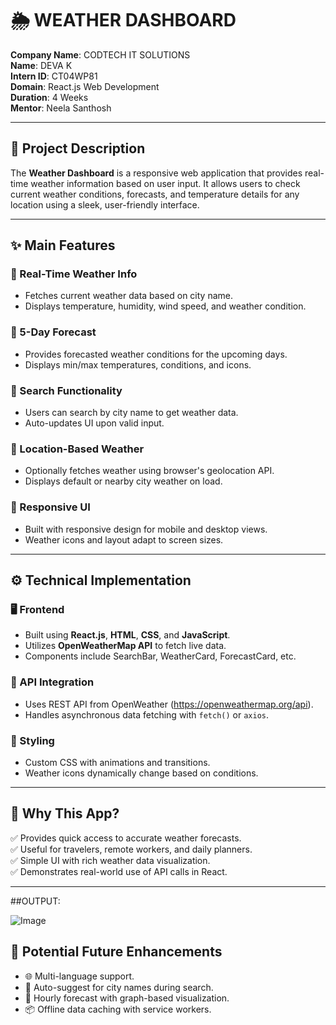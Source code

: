 # 🌦️ WEATHER DASHBOARD

**Company Name**: CODTECH IT SOLUTIONS  
**Name**: DEVA K  
**Intern ID**: CT04WP81  
**Domain**: React.js Web Development  
**Duration**: 4 Weeks  
**Mentor**: Neela Santhosh  

---

## 📌 Project Description

The **Weather Dashboard** is a responsive web application that provides real-time weather information based on user input. It allows users to check current weather conditions, forecasts, and temperature details for any location using a sleek, user-friendly interface.

---

## ✨ Main Features

### 🔹 Real-Time Weather Info
- Fetches current weather data based on city name.
- Displays temperature, humidity, wind speed, and weather condition.

### 🔹 5-Day Forecast
- Provides forecasted weather conditions for the upcoming days.
- Displays min/max temperatures, conditions, and icons.

### 🔹 Search Functionality
- Users can search by city name to get weather data.
- Auto-updates UI upon valid input.

### 🔹 Location-Based Weather
- Optionally fetches weather using browser's geolocation API.
- Displays default or nearby city weather on load.

### 🔹 Responsive UI
- Built with responsive design for mobile and desktop views.
- Weather icons and layout adapt to screen sizes.

---

## ⚙️ Technical Implementation

### 🖥️ Frontend
- Built using **React.js**, **HTML**, **CSS**, and **JavaScript**.
- Utilizes **OpenWeatherMap API** to fetch live data.
- Components include SearchBar, WeatherCard, ForecastCard, etc.

### 🔗 API Integration
- Uses REST API from OpenWeather (https://openweathermap.org/api).
- Handles asynchronous data fetching with `fetch()` or `axios`.

### 🎨 Styling
- Custom CSS with animations and transitions.
- Weather icons dynamically change based on conditions.

---

## 🎯 Why This App?

✅ Provides quick access to accurate weather forecasts.  
✅ Useful for travelers, remote workers, and daily planners.  
✅ Simple UI with rich weather data visualization.  
✅ Demonstrates real-world use of API calls in React.

---

##OUTPUT:

![Image](https://github.com/user-attachments/assets/f76b5418-4163-4f67-8468-033d32d80980)


## 🔮 Potential Future Enhancements

- 🌐 Multi-language support.  
- 📍 Auto-suggest for city names during search.  
- 📅 Hourly forecast with graph-based visualization.  
- 📦 Offline data caching with service workers.
